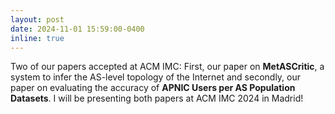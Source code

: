 ```yaml
---
layout: post
date: 2024-11-01 15:59:00-0400
inline: true
---
```

Two of our papers accepted at ACM IMC: First, our paper on **MetASCritic**, a system to infer the AS-level topology of the Internet and secondly, our paper on evaluating the accuracy of **APNIC Users per AS Population Datasets**. I will be presenting both papers at ACM IMC 2024 in Madrid! 